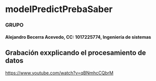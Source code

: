 # modelPredictPrebaSaber

### GRUPO

#### Alejandro Becerra Acevedo, CC: 1017225774, Ingeniería de sistemas 



## Grabación exxplicando el procesamiento de datos

https://www.youtube.com/watch?v=qBNmhcCQbrM


